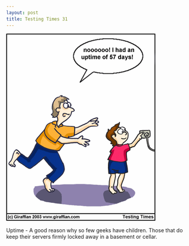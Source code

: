 ```yaml
---
layout: post
title: Testing Times 31
---
```

<img src="/images/tt0031.png">

Uptime - A good reason why so few geeks have children. Those that do keep their servers firmly locked away in a basement or cellar.